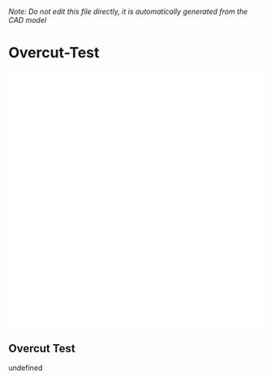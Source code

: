 ###### Note: Do not edit this file directly, it is automatically generated from the CAD model

# Overcut-Test

![](/project.svg)

## Overcut Test


undefined


